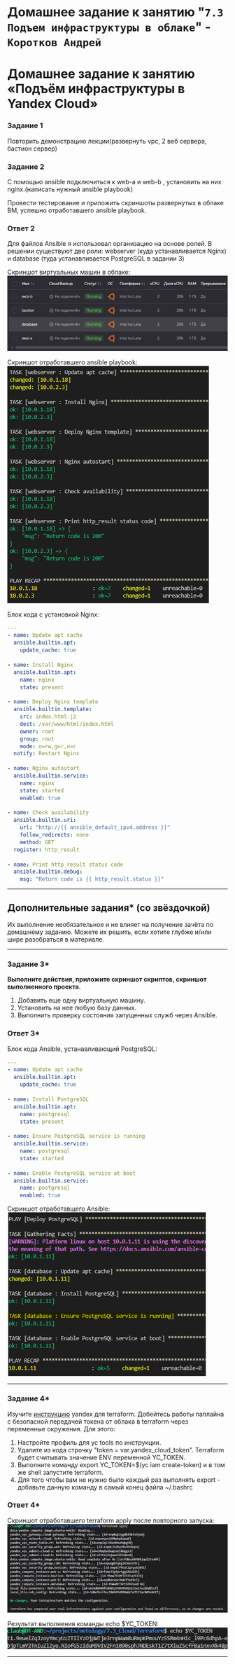 # Домашнее задание к занятию "`7.3 Подъем инфраструктуры в облаке`" - `Коротков Андрей`
   # Домашнее задание к занятию «Подъём инфраструктуры в Yandex Cloud»



### Задание 1 

Повторить демонстрацию лекции(развернуть vpc, 2 веб сервера, бастион сервер)

### Задание 2 

С помощью ansible подключиться к web-a и web-b , установить на них nginx.(написать нужный ansible playbook)


Провести тестирование и приложить скриншоты развернутых в облаке ВМ, успешно отработавшего ansible playbook. 

### Ответ 2

Для файлов Ansible я использовал организацию на основе ролей. В решении существуют две роли: webserver (куда устанавливается Nginx) и database (туда устанавливается PostgreSQL в задании 3)

Скриншот виртуальных машин в облаке:
![Скриншот-1](https://github.com/aniljich/7.3-Yandex-Cloud/blob/main/img/image1.png)

Скриншот отработавшего ansible playbook:
![Скриншот-2](https://github.com/aniljich/7.3-Yandex-Cloud/blob/main/img/image2.png)

Блок кода с установкой Nginx:
```yaml
---
- name: Update apt cache
  ansible.builtin.apt:
    update_cache: true

- name: Install Nginx
  ansible.builtin.apt:
    name: nginx
    state: present

- name: Deploy Nginx template
  ansible.builtin.template:
    src: index.html.j2
    dest: /var/www/html/index.html
    owner: root
    group: root
    mode: o=rw,g=r,o=r
  notify: Restart Nginx

- name: Nginx autostart
  ansible.builtin.service:
    name: nginx
    state: started
    enabled: true

- name: Check availability
  ansible.builtin.uri:
    url: "http://{{ ansible_default_ipv4.address }}"
    follow_redirects: none
    method: GET
  register: http_result

- name: Print http_result status code
  ansible.builtin.debug:
    msg: "Return code is {{ http_result.status }}"
```

---

## Дополнительные задания* (со звёздочкой)

Их выполнение необязательное и не влияет на получение зачёта по домашнему заданию. Можете их решить, если хотите глубже и/или шире разобраться в материале.

--- 
### Задание 3*

**Выполните действия, приложите скриншот скриптов, скриншот выполненного проекта.**

1. Добавить еще одну виртуальную машину. 
2. Установить на нее любую базу данных. 
3. Выполнить проверку состояния запущенных служб через Ansible.

### Ответ 3*

Блок кода Ansible, устанавливающий PostgreSQL:
```yaml
---
- name: Update apt cache
  ansible.builtin.apt:
    update_cache: true

- name: Install PostgreSQL
  ansible.builtin.apt:
    name: postgresql
    state: present

- name: Ensure PostgreSQL service is running
  ansible.builtin.service:
    name: postgresql
    state: started

- name: Enable PostgreSQL service at boot
  ansible.builtin.service:
    name: postgresql
    enabled: true
```
Скриншот отработавщего Ansible:
![Скриншот-3](https://github.com/aniljich/7.3-Yandex-Cloud/blob/main/img/image3.png)

--- 
### Задание 4*
Изучите [инструкцию](https://cloud.yandex.ru/docs/tutorials/infrastructure-management/terraform-quickstart) yandex для terraform.
Добейтесь работы паплайна с безопасной передачей токена от облака в terraform через переменные окружения. Для этого:

1. Настройте профиль для yc tools по инструкции.
2. Удалите из кода строчку "token = var.yandex_cloud_token". Terraform будет считывать значение ENV переменной YC_TOKEN.
3. Выполните команду export YC_TOKEN=$(yc iam create-token) и в том же shell запустите terraform.
4. Для того чтобы вам не нужно было каждый раз выполнять export - добавьте данную команду в самый конец файла ~/.bashrc

### Ответ 4*

Скриншот отработавшего terraform apply после повторного запуска:<br>
![Скриншот-4](https://github.com/aniljich/7.3-Yandex-Cloud/blob/main/img/image4.png)

Результат выполнения команды echo $YC_TOKEN:<br>
![Скриншот-5](https://github.com/aniljich/7.3-Yandex-Cloud/blob/main/img/image5.png)

---